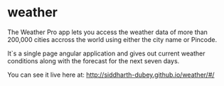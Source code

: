 # weather

The Weather Pro app lets you access the weather data of more than 200,000 cities accross the world using either the city name or Pincode.

It`s a single page angular application and gives out current weather conditions along with the forecast for the next seven days.

You can see it live here at:
http://siddharth-dubey.github.io/weather/#/
